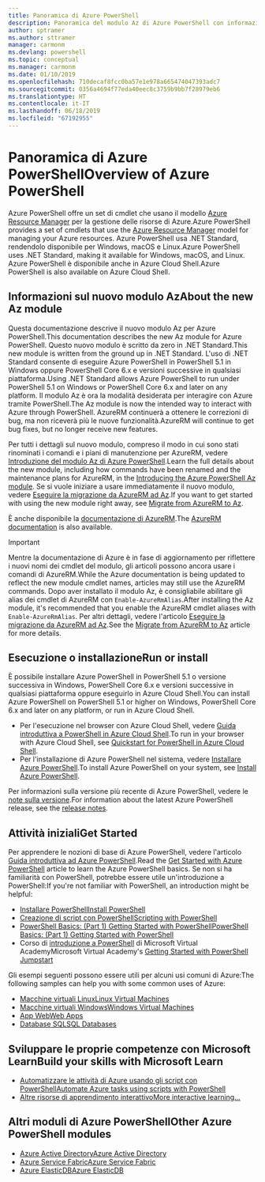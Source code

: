 ```yaml
---
title: Panoramica di Azure PowerShell
description: Panoramica del modulo Az di Azure PowerShell con informazioni su come installare e iniziare a usare il modulo.
author: sptramer
ms.author: sttramer
manager: carmonm
ms.devlang: powershell
ms.topic: conceptual
ms.manager: carmonm
ms.date: 01/10/2019
ms.openlocfilehash: 710decaf8fcc0ba57e1e978a665474047393adc7
ms.sourcegitcommit: 0356a4694f77eda40eec8c3759b9bb7f28979eb6
ms.translationtype: HT
ms.contentlocale: it-IT
ms.lasthandoff: 06/18/2019
ms.locfileid: "67192955"
---
```

# <a name="overview-of-azure-powershell"></a><span data-ttu-id="4beac-103">Panoramica di Azure PowerShell</span><span class="sxs-lookup"><span data-stu-id="4beac-103">Overview of Azure PowerShell</span></span>

<span data-ttu-id="4beac-104">Azure PowerShell offre un set di cmdlet che usano il modello [Azure Resource Manager](/azure/azure-resource-manager/resource-group-overview) per la gestione delle risorse di Azure.</span><span class="sxs-lookup"><span data-stu-id="4beac-104">Azure PowerShell provides a set of cmdlets that use the [Azure Resource Manager](/azure/azure-resource-manager/resource-group-overview) model for managing your Azure resources.</span></span> <span data-ttu-id="4beac-105">Azure PowerShell usa .NET Standard, rendendolo disponibile per Windows, macOS e Linux.</span><span class="sxs-lookup"><span data-stu-id="4beac-105">Azure PowerShell uses .NET Standard, making it available for Windows, macOS, and Linux.</span></span>
<span data-ttu-id="4beac-106">Azure PowerShell è disponibile anche in Azure Cloud Shell.</span><span class="sxs-lookup"><span data-stu-id="4beac-106">Azure PowerShell is also available on Azure Cloud Shell.</span></span>

## <a name="about-the-new-az-module"></a><span data-ttu-id="4beac-107">Informazioni sul nuovo modulo Az</span><span class="sxs-lookup"><span data-stu-id="4beac-107">About the new Az module</span></span>

<span data-ttu-id="4beac-108">Questa documentazione descrive il nuovo modulo Az per Azure PowerShell.</span><span class="sxs-lookup"><span data-stu-id="4beac-108">This documentation describes the new Az module for Azure PowerShell.</span></span> <span data-ttu-id="4beac-109">Questo nuovo modulo è scritto da zero in .NET Standard.</span><span class="sxs-lookup"><span data-stu-id="4beac-109">This new module is written from the ground up in .NET Standard.</span></span> <span data-ttu-id="4beac-110">L'uso di .NET Standard consente di eseguire Azure PowerShell in PowerShell 5.1 in Windows oppure PowerShell Core 6.x e versioni successive in qualsiasi piattaforma.</span><span class="sxs-lookup"><span data-stu-id="4beac-110">Using .NET Standard allows Azure PowerShell to run under PowerShell 5.1 on Windows or PowerShell Core 6.x and later on any platform.</span></span> <span data-ttu-id="4beac-111">Il modulo Az è ora la modalità desiderata per interagire con Azure tramite PowerShell.</span><span class="sxs-lookup"><span data-stu-id="4beac-111">The Az module is now the intended way to interact with Azure through PowerShell.</span></span>
<span data-ttu-id="4beac-112">AzureRM continuerà a ottenere le correzioni di bug, ma non riceverà più le nuove funzionalità.</span><span class="sxs-lookup"><span data-stu-id="4beac-112">AzureRM will continue to get bug fixes, but no longer receive new features.</span></span>

<span data-ttu-id="4beac-113">Per tutti i dettagli sul nuovo modulo, compreso il modo in cui sono stati rinominati i comandi e i piani di manutenzione per AzureRM, vedere [Introduzione del modulo Az di Azure PowerShell](new-azureps-module-az.md).</span><span class="sxs-lookup"><span data-stu-id="4beac-113">Learn the full details about the new module, including how commands have been renamed and the maintenance plans for AzureRM, in the [Introducing the Azure PowerShell Az module](new-azureps-module-az.md).</span></span> <span data-ttu-id="4beac-114">Se si vuole iniziare a usare immediatamente il nuovo modulo, vedere [Eseguire la migrazione da AzureRM ad Az](migrate-from-azurerm-to-az.md).</span><span class="sxs-lookup"><span data-stu-id="4beac-114">If you want to get started with using the new module right away, see [Migrate from AzureRM to Az](migrate-from-azurerm-to-az.md).</span></span>

<span data-ttu-id="4beac-115">È anche disponibile la [documentazione di AzureRM](/powershell/azure/azurerm).</span><span class="sxs-lookup"><span data-stu-id="4beac-115">The [AzureRM documentation](/powershell/azure/azurerm) is also available.</span></span>

> [!IMPORTANT]
>
> <span data-ttu-id="4beac-116">Mentre la documentazione di Azure è in fase di aggiornamento per riflettere i nuovi nomi dei cmdlet del modulo, gli articoli possono ancora usare i comandi di AzureRM.</span><span class="sxs-lookup"><span data-stu-id="4beac-116">While the Azure documentation is being updated to reflect the new module cmdlet names, articles may still use the AzureRM commands.</span></span> <span data-ttu-id="4beac-117">Dopo aver installato il modulo Az, è consigliabile abilitare gli alias dei cmdlet di AzureRM con `Enable-AzureRmAlias`.</span><span class="sxs-lookup"><span data-stu-id="4beac-117">After installing the Az module, it's recommended that you enable the AzureRM cmdlet aliases with `Enable-AzureRmAlias`.</span></span> <span data-ttu-id="4beac-118">Per altri dettagli, vedere l'articolo [Eseguire la migrazione da AzureRM ad Az](migrate-from-azurerm-to-az.md).</span><span class="sxs-lookup"><span data-stu-id="4beac-118">See the [Migrate from AzureRM to Az](migrate-from-azurerm-to-az.md) article for more details.</span></span>

## <a name="run-or-install"></a><span data-ttu-id="4beac-119">Esecuzione o installazione</span><span class="sxs-lookup"><span data-stu-id="4beac-119">Run or install</span></span>

<span data-ttu-id="4beac-120">È possibile installare Azure PowerShell in PowerShell 5.1 o versione successiva in Windows, PowerShell Core 6.x e versioni successive in qualsiasi piattaforma oppure eseguirlo in Azure Cloud Shell.</span><span class="sxs-lookup"><span data-stu-id="4beac-120">You can install Azure PowerShell on PowerShell 5.1 or higher on Windows, PowerShell Core 6.x and later on any platform, or run in Azure Cloud Shell.</span></span>

* <span data-ttu-id="4beac-121">Per l'esecuzione nel browser con Azure Cloud Shell, vedere [Guida introduttiva a PowerShell in Azure Cloud Shell](/azure/cloud-shell/quickstart-powershell).</span><span class="sxs-lookup"><span data-stu-id="4beac-121">To run in your browser with Azure Cloud Shell, see [Quickstart for PowerShell in Azure Cloud Shell](/azure/cloud-shell/quickstart-powershell).</span></span>
* <span data-ttu-id="4beac-122">Per l'installazione di Azure PowerShell nel sistema, vedere [Installare Azure PowerShell](install-az-ps.md).</span><span class="sxs-lookup"><span data-stu-id="4beac-122">To install Azure PowerShell on your system, see [Install Azure PowerShell](install-az-ps.md).</span></span>

<span data-ttu-id="4beac-123">Per informazioni sulla versione più recente di Azure PowerShell, vedere le [note sulla versione](release-notes-azureps.md).</span><span class="sxs-lookup"><span data-stu-id="4beac-123">For information about the latest Azure PowerShell release, see the [release notes](release-notes-azureps.md).</span></span>

## <a name="get-started"></a><span data-ttu-id="4beac-124">Attività iniziali</span><span class="sxs-lookup"><span data-stu-id="4beac-124">Get Started</span></span>

<span data-ttu-id="4beac-125">Per apprendere le nozioni di base di Azure PowerShell, vedere l'articolo [Guida introduttiva ad Azure PowerShell](get-started-azureps.md).</span><span class="sxs-lookup"><span data-stu-id="4beac-125">Read the [Get Started with Azure PowerShell](get-started-azureps.md) article to learn the Azure PowerShell basics.</span></span> <span data-ttu-id="4beac-126">Se non si ha familiarità con PowerShell, potrebbe essere utile un'introduzione a PowerShell:</span><span class="sxs-lookup"><span data-stu-id="4beac-126">If you're not familiar with PowerShell, an introduction might be helpful:</span></span>

* [<span data-ttu-id="4beac-127">Installare PowerShell</span><span class="sxs-lookup"><span data-stu-id="4beac-127">Install PowerShell</span></span>](/powershell/scripting/install/installing-powershell)
* [<span data-ttu-id="4beac-128">Creazione di script con PowerShell</span><span class="sxs-lookup"><span data-stu-id="4beac-128">Scripting with PowerShell</span></span>](/powershell/scripting/powershell-scripting)
* [<span data-ttu-id="4beac-129">PowerShell Basics: (Part 1) Getting Started with PowerShell</span><span class="sxs-lookup"><span data-stu-id="4beac-129">PowerShell Basics: (Part 1) Getting Started with PowerShell</span></span>](https://channel9.msdn.com/Blogs/Taste-of-Premier/PowerShellBasicsPart1)
* <span data-ttu-id="4beac-130">Corso di [introduzione a PowerShell](https://mva.microsoft.com/liveevents/powershell-jumpstart) di Microsoft Virtual Academy</span><span class="sxs-lookup"><span data-stu-id="4beac-130">Microsoft Virtual Academy's [Getting Started with PowerShell Jumpstart](https://mva.microsoft.com/liveevents/powershell-jumpstart)</span></span>

<span data-ttu-id="4beac-131">Gli esempi seguenti possono essere utili per alcuni usi comuni di Azure:</span><span class="sxs-lookup"><span data-stu-id="4beac-131">The following samples can help you with some common uses of Azure:</span></span>

* [<span data-ttu-id="4beac-132">Macchine virtuali Linux</span><span class="sxs-lookup"><span data-stu-id="4beac-132">Linux Virtual Machines</span></span>](/azure/virtual-machines/virtual-machines-linux-powershell-samples?toc=/powershell/azure/toc.json)
* [<span data-ttu-id="4beac-133">Macchine virtuali Windows</span><span class="sxs-lookup"><span data-stu-id="4beac-133">Windows Virtual Machines</span></span>](/azure/virtual-machines/virtual-machines-windows-powershell-samples?toc=/powershell/azure/toc.json)
* [<span data-ttu-id="4beac-134">App Web</span><span class="sxs-lookup"><span data-stu-id="4beac-134">Web Apps</span></span>](/azure/app-service-web/app-service-powershell-samples?toc=/powershell/azure/toc.json)
* [<span data-ttu-id="4beac-135">Database SQL</span><span class="sxs-lookup"><span data-stu-id="4beac-135">SQL Databases</span></span>](/azure/sql-database/sql-database-powershell-samples?toc=/powershell/azure/toc.json)

## <a name="build-your-skills-with-microsoft-learn"></a><span data-ttu-id="4beac-136">Sviluppare le proprie competenze con Microsoft Learn</span><span class="sxs-lookup"><span data-stu-id="4beac-136">Build your skills with Microsoft Learn</span></span>

- [<span data-ttu-id="4beac-137">Automatizzare le attività di Azure usando gli script con PowerShell</span><span class="sxs-lookup"><span data-stu-id="4beac-137">Automate Azure tasks using scripts with PowerShell</span></span>](/learn/modules/automate-azure-tasks-with-powershell/)
- [<span data-ttu-id="4beac-138">Altre risorse di apprendimento interattivo</span><span class="sxs-lookup"><span data-stu-id="4beac-138">More interactive learning...</span></span>](/learn/browse/?term=powershell)

## <a name="other-azure-powershell-modules"></a><span data-ttu-id="4beac-139">Altri moduli di Azure PowerShell</span><span class="sxs-lookup"><span data-stu-id="4beac-139">Other Azure PowerShell modules</span></span>

* [<span data-ttu-id="4beac-140">Azure Active Directory</span><span class="sxs-lookup"><span data-stu-id="4beac-140">Azure Active Directory</span></span>](/powershell/azure/active-directory/)
* [<span data-ttu-id="4beac-141">Azure Service Fabric</span><span class="sxs-lookup"><span data-stu-id="4beac-141">Azure Service Fabric</span></span>](/powershell/azure/service-fabric/)
* [<span data-ttu-id="4beac-142">Azure ElasticDB</span><span class="sxs-lookup"><span data-stu-id="4beac-142">Azure ElasticDB</span></span>](/powershell/azure/elasticdbjobs/)
